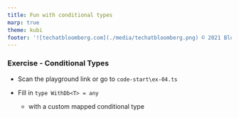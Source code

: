 ```yaml
---
title: Fun with conditional types
marp: true
theme: kubi
footer: '![techatbloomberg.com](./media/techatbloomberg.png) © 2021 Bloomberg Finance L.P. All rights reserved. ![techatbloomberg.com](./media/bloomberg.png)'
---
```


### Exercise - Conditional Types

* Scan the playground link or go to `code-start\ex-04.ts` <img src="./media/ex-04-qr.png" style="position:absolute; top:120px; left: 1050px; width: 200px" />

* Fill in `type WithDb<T> = any`  
    * with a custom mapped conditional type